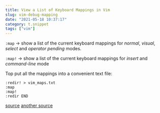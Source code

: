 ```yaml
---
title: View a List of Keyboard Mappings in Vim
slug: vim-debug-mapping
date: "2021-05-18 10:37:17"
category: t.snippet
tags: ["vim"]
---
```


`:map` → show a list of the current keyboard mappings for _normal_, _visual_, _select_ and _operator pending_ modes.

`:map!` → show a list of the current keyboard mappings for _insert_ and _command-line_ mode

Top put all the mappings into a convenient text file:

```vim
:redir! > vim_maps.txt
:map
:map!
:redir END
```

[source](https://stackoverflow.com/questions/2483849/detect-if-a-key-is-bound-to-something-in-vim)
[another source](https://vi.stackexchange.com/questions/7722/how-to-debug-a-mapping)
